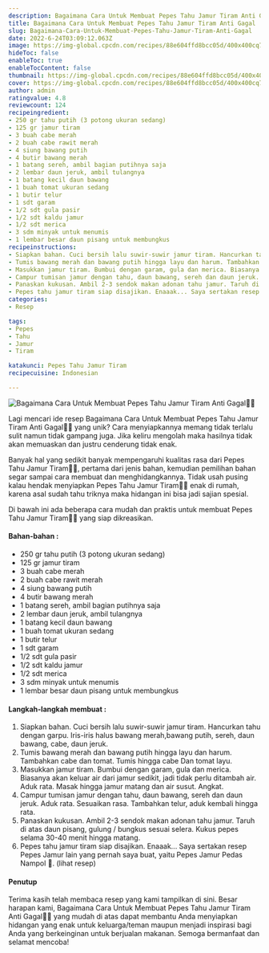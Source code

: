 ```yaml
---
description: Bagaimana Cara Untuk Membuat Pepes Tahu Jamur Tiram Anti Gagal"
title: Bagaimana Cara Untuk Membuat Pepes Tahu Jamur Tiram Anti Gagal
slug: Bagaimana-Cara-Untuk-Membuat-Pepes-Tahu-Jamur-Tiram-Anti-Gagal
date: 2022-6-24T03:09:12.063Z
image: https://img-global.cpcdn.com/recipes/88e604ffd8bcc05d/400x400cq70/photo.jpg
hideToc: false
enableToc: true
enableTocContent: false
thumbnail: https://img-global.cpcdn.com/recipes/88e604ffd8bcc05d/400x400cq70/photo.jpg
cover: https://img-global.cpcdn.com/recipes/88e604ffd8bcc05d/400x400cq70/photo.jpg
author: admin
ratingvalue: 4.8
reviewcount: 124
recipeingredient:
- 250 gr tahu putih (3 potong ukuran sedang)
- 125 gr jamur tiram
- 3 buah cabe merah
- 2 buah cabe rawit merah
- 4 siung bawang putih
- 4 butir bawang merah
- 1 batang sereh, ambil bagian putihnya saja
- 2 lembar daun jeruk, ambil tulangnya
- 1 batang kecil daun bawang
- 1 buah tomat ukuran sedang
- 1 butir telur
- 1 sdt garam
- 1/2 sdt gula pasir
- 1/2 sdt kaldu jamur
- 1/2 sdt merica
- 3 sdm minyak untuk menumis
- 1 lembar besar daun pisang untuk membungkus
recipeinstructions:
- Siapkan bahan. Cuci bersih lalu suwir-suwir jamur tiram. Hancurkan tahu dengan garpu. Iris-iris halus bawang merah,bawang putih, sereh, daun bawang, cabe, daun jeruk.
- Tumis bawang merah dan bawang putih hingga layu dan harum. Tambahkan cabe dan tomat. Tumis hingga cabe Dan tomat layu.
- Masukkan jamur tiram. Bumbui dengan garam, gula dan merica. Biasanya akan keluar air dari jamur sedikit, jadi tidak perlu ditambah air. Aduk rata. Masak hingga jamur matang dan air susut. Angkat.
- Campur tumisan jamur dengan tahu, daun bawang, sereh dan daun jeruk. Aduk rata. Sesuaikan rasa. Tambahkan telur, aduk kembali hingga rata.
- Panaskan kukusan. Ambil 2-3 sendok makan adonan tahu jamur. Taruh di atas daun pisang, gulung / bungkus sesuai selera. Kukus pepes selama 30-40 menit hingga matang.
- Pepes tahu jamur tiram siap disajikan. Enaaak... Saya sertakan resep Pepes Jamur lain yang pernah saya buat, yaitu Pepes Jamur Pedas Nampol 🤭. (lihat resep)
categories:
- Resep

tags:
- Pepes
- Tahu
- Jamur
- Tiram

katakunci: Pepes Tahu Jamur Tiram
recipecuisine: Indonesian

---
```


![Bagaimana Cara Untuk Membuat Pepes Tahu Jamur Tiram Anti Gagal👩‍🍳](https://img-global.cpcdn.com/recipes/88e604ffd8bcc05d/400x400cq70/photo.jpg)

Lagi mencari ide resep Bagaimana Cara Untuk Membuat Pepes Tahu Jamur Tiram Anti Gagal👩‍🍳 yang unik? Cara menyiapkannya memang tidak terlalu sulit namun tidak gampang juga. Jika keliru mengolah maka hasilnya tidak akan memuaskan dan justru cenderung tidak enak.

Banyak hal yang sedikit banyak mempengaruhi kualitas rasa dari Pepes Tahu Jamur Tiram👩‍🍳, pertama dari jenis bahan, kemudian pemilihan bahan segar sampai cara membuat dan menghidangkannya. Tidak usah pusing kalau hendak menyiapkan Pepes Tahu Jamur Tiram👩‍🍳 enak di rumah, karena asal sudah tahu triknya maka hidangan ini bisa jadi sajian spesial.

Di bawah ini ada beberapa cara mudah dan praktis untuk membuat Pepes Tahu Jamur Tiram👩‍🍳 yang siap dikreasikan.

<!--inarticleads1-->

#### Bahan-bahan :

- 250 gr tahu putih (3 potong ukuran sedang)
- 125 gr jamur tiram
- 3 buah cabe merah
- 2 buah cabe rawit merah
- 4 siung bawang putih
- 4 butir bawang merah
- 1 batang sereh, ambil bagian putihnya saja
- 2 lembar daun jeruk, ambil tulangnya
- 1 batang kecil daun bawang
- 1 buah tomat ukuran sedang
- 1 butir telur
- 1 sdt garam
- 1/2 sdt gula pasir
- 1/2 sdt kaldu jamur
- 1/2 sdt merica
- 3 sdm minyak untuk menumis
- 1 lembar besar daun pisang untuk membungkus

<!--inarticleads2-->

#### Langkah-langkah membuat :

1. Siapkan bahan. Cuci bersih lalu suwir-suwir jamur tiram. Hancurkan tahu dengan garpu. Iris-iris halus bawang merah,bawang putih, sereh, daun bawang, cabe, daun jeruk.
1. Tumis bawang merah dan bawang putih hingga layu dan harum. Tambahkan cabe dan tomat. Tumis hingga cabe Dan tomat layu.
1. Masukkan jamur tiram. Bumbui dengan garam, gula dan merica. Biasanya akan keluar air dari jamur sedikit, jadi tidak perlu ditambah air. Aduk rata. Masak hingga jamur matang dan air susut. Angkat.
1. Campur tumisan jamur dengan tahu, daun bawang, sereh dan daun jeruk. Aduk rata. Sesuaikan rasa. Tambahkan telur, aduk kembali hingga rata.
1. Panaskan kukusan. Ambil 2-3 sendok makan adonan tahu jamur. Taruh di atas daun pisang, gulung / bungkus sesuai selera. Kukus pepes selama 30-40 menit hingga matang.
1. Pepes tahu jamur tiram siap disajikan. Enaaak... Saya sertakan resep Pepes Jamur lain yang pernah saya buat, yaitu Pepes Jamur Pedas Nampol 🤭. (lihat resep)

#### Penutup

Terima kasih telah membaca resep yang kami tampilkan di sini. Besar harapan kami, Bagaimana Cara Untuk Membuat Pepes Tahu Jamur Tiram Anti Gagal👩‍🍳 yang mudah di atas dapat membantu Anda menyiapkan hidangan yang enak untuk keluarga/teman maupun menjadi inspirasi bagi Anda yang berkeinginan untuk berjualan makanan. Semoga bermanfaat dan selamat mencoba!